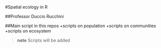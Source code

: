 #Spatial ecology in R

##Professor
Duccio Rucchini

##Main script in this repos 
+scripts on population
+scripts on communities
+scripts on ecosystem

>**note**
>Scripts will be added 
